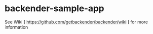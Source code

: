 # backender-sample-app

See Wiki [ https://github.com/getbackender/backender/wiki ] for more information
